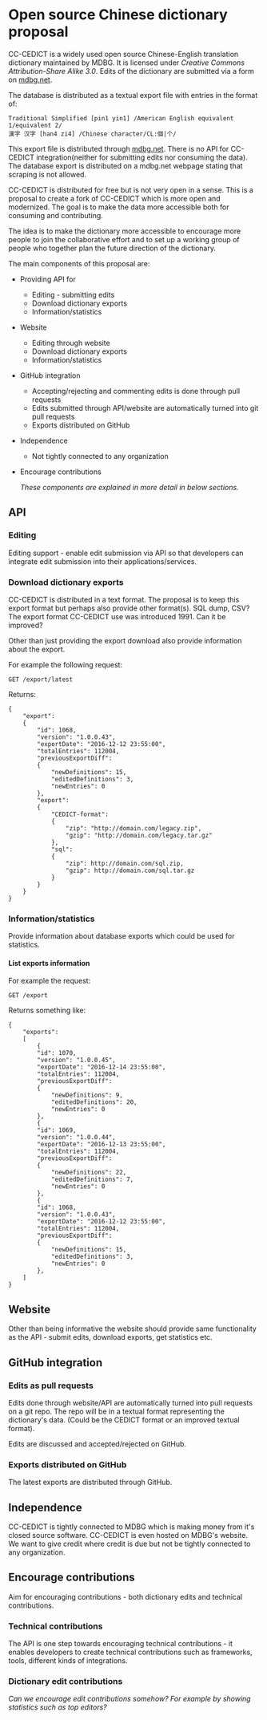 # Open source Chinese dictionary proposal
CC-CEDICT is a widely used open source Chinese-English translation dictionary maintained by MDBG. It is licensed under *Creative Commons Attribution-Share Alike 3.0*. Edits of the dictionary are submitted via a form on [mdbg.net](https://cc-cedict.org/editor/editor.php). 

The database is distributed as a textual export file with entries in the format of:
```
Traditional Simplified [pin1 yin1] /American English equivalent 1/equivalent 2/
漢字 汉字 [han4 zi4] /Chinese character/CL:個|个/
```
This export file is distributed through [mdbg.net](https://www.mdbg.net/chindict/chindict.php?page=cedict). There is no API for CC-CEDICT integration(neither for submitting edits nor consuming the data). The database export is distributed on a mdbg.net webpage stating that scraping is not allowed.

CC-CEDICT is distributed for free but is not very open in a sense. This is a proposal to create a fork of CC-CEDICT which is more open and modernized. The goal is to make the data more accessible both for consuming and contributing.

The idea is to make the dictionary more accessible to encourage more people to join the collaborative effort and to set up a working group of people who together plan the future direction of the dictionary.

The main components of this proposal are:

* Providing API for
  * Editing - submitting edits
  * Download dictionary exports
  * Information/statistics
* Website
  * Editing through website
  * Download dictionary exports
  * Information/statistics
* GitHub integration
  * Accepting/rejecting and commenting edits is done through pull requests
  * Edits submitted through API/website are automatically turned into git pull requests
  * Exports distributed on GitHub
* Independence
  * Not tightly connected to any organization
* Encourage contributions

  *These components are explained in more detail in below sections.*

## API
### Editing
Editing support - enable edit submission via API so that developers can integrate edit submission into their applications/services.


### Download dictionary exports
CC-CEDICT is distributed in a text format. The proposal is to keep this export format but perhaps also provide other format(s). SQL dump, CSV? The export format CC-CEDICT use was introduced 1991. Can it be improved?

Other than just providing the export download also provide information about the export.

For example the following request:

`GET /export/latest`

Returns:

```
{
	"export":
	{
		"id": 1068,
		"version": "1.0.0.43",
		"exportDate": "2016-12-12 23:55:00",
		"totalEntries": 112004,
		"previousExportDiff":
		{
			"newDefinitions": 15,
			"editedDefinitions": 3,
			"newEntries": 0
		},
		"export":
		{
			"CEDICT-format":
			{
				"zip": "http://domain.com/legacy.zip",
				"gzip": "http://domain.com/legacy.tar.gz"
			},
			"sql":
			{
				"zip": http://domain.com/sql.zip,
				"gzip": http://domain.com/sql.tar.gz
			}
		}
	}
}
```

### Information/statistics
Provide information about database exports which could be used for statistics.

#### List exports information
For example the request:

`GET /export`

Returns something like:

```
{
	"exports":
	[
		{
		"id": 1070,
		"version": "1.0.0.45",
		"exportDate": "2016-12-14 23:55:00",
		"totalEntries": 112004,
		"previousExportDiff":
		{
			"newDefinitions": 9,
			"editedDefinitions": 20,
			"newEntries": 0
		},
		{
		"id": 1069,
		"version": "1.0.0.44",
		"exportDate": "2016-12-13 23:55:00",
		"totalEntries": 112004,
		"previousExportDiff":
		{
			"newDefinitions": 22,
			"editedDefinitions": 7,
			"newEntries": 0
		},
		{
		"id": 1068,
		"version": "1.0.0.43",
		"exportDate": "2016-12-12 23:55:00",
		"totalEntries": 112004,
		"previousExportDiff":
		{
			"newDefinitions": 15,
			"editedDefinitions": 3,
			"newEntries": 0
		},
	]
}
```

## Website
Other than being informative the website should provide same functionality as the API - submit edits, download exports, get statistics etc.

## GitHub integration
### Edits as pull requests
Edits done through website/API are automatically turned into pull requests on a git repo. The repo will be in a textual format representing the dictionary's data. (Could be the CEDICT format or an improved textual format).

Edits are discussed and accepted/rejected on GitHub.

### Exports distributed on GitHub
The latest exports are distributed through GitHub.


## Independence
CC-CEDICT is tightly connected to MDBG which is making money from it's closed source software. CC-CEDICT is even hosted on MDBG's website. We want to give credit where credit is due but not be tightly connected to any organization.

## Encourage contributions
Aim for encouraging contributions - both dictionary edits and technical contributions. 

### Technical contributions
The API is one step towards encouraging technical contributions - it enables developers to create technical contributions such as frameworks, tools, different kinds of integrations.

### Dictionary edit contributions
*Can we encourage edit contributions somehow? For example by showing statistics such as top editors?*
